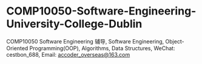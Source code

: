 # COMP10050-Software-Engineering-University-College-Dublin
COMP10050 Software Engineering 辅导, Software Engineering, Object-Oriented Programming(OOP), Algorithms, Data Structures, WeChat: cestbon_688, Email: accoder_overseas@163.com
